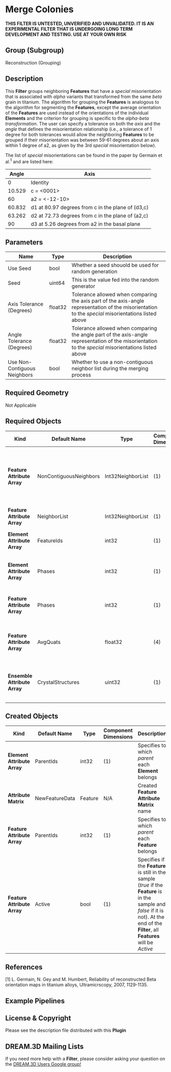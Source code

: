 # Merge Colonies

**THIS FILTER IS UNTESTED, UNVERIFIED AND UNVALIDATED. IT IS AN EXPERIMENTAL FILTER THAT IS UNDERGOING LONG TERM DEVELOPMENT
AND TESTING. USE AT YOUR OWN RISK**

## Group (Subgroup) ##

Reconstruction (Grouping)

## Description ##

This **Filter** groups neighboring **Features** that have a *special* misorientation that is associated with *alpha* variants that transformed from the same *beta* grain in titanium.  The algorithm for grouping the **Features** is analogous to the algorithm for segmenting the **Features**, except the average orientation of the **Features** are used instead of the orientations of the individual **Elements** and the criterion for grouping is specific to the *alpha-beta transformation*.  The user can specify a tolerance on both the *axis* and the *angle* that defines the misorientation relationship (i.e., a tolerance of 1 degree for both tolerances would allow the neighboring **Features** to be grouped if their misorientation was between 59-61 degrees about an axis within 1 degree of a2, as given by the 3rd *special* misorientation below).

The list of *special* misorientations can be found in the paper by Germain et al.<sup>1</sup> and are listed here:

| Angle | Axis |
|------|------|
| 0 | Identity |
| 10.529 | c = <0001> |
| 60 | a2 = <-12-10> |
| 60.832 | d1 at 80.97 degrees from c in the plane of (d3,c) |
| 63.262 | d2 at 72.73 degrees from c in the plane of (a2,c) |
| 90 | d3 at 5.26 degrees from a2 in the basal plane |

## Parameters ##

| Name | Type | Description |
|------|------| ----------- |
| Use Seed | bool | Whether a seed shouold be used for random generation |
| Seed | uint64 | This is the value fed into the random generator |
| Axis Tolerance (Degrees) | float32 | Tolerance allowed when comparing the axis part of the axis-angle representation of the misorientation to the *special* misorientations listed above |
| Angle Tolerance (Degrees) | float32 | Tolerance allowed when comparing the angle part of the axis-angle representation of the misorientation to the *special* misorientations listed above |
| Use Non-Contiguous Neighbors | bool | Whether to use a non-contiguous neighbor list during the merging process |

## Required Geometry ##

Not Applicable

## Required Objects ##

| Kind | Default Name | Type | Component Dimensions | Description |
|------|--------------|------|----------------------|-------------|
| **Feature Attribute Array** | NonContiguousNeighbors | Int32NeighborList | (1) | List of non-contiguous neighbors for each **Feature**. Only needed if *Use Non-Contiguous Neighbors* is checked |
| **Feature Attribute Array** | NeighborList | Int32NeighborList | (1) | List of neighbors for each **Feature** |
| **Element Attribute Array** | FeatureIds | int32 | (1) | Specifies to which **Feature** each **Element** belongs |
| **Element Attribute Array** | Phases | int32 | (1) | Specifies to which **Ensemble** each **Element** belongs |
| **Feature Attribute Array** | Phases | int32 | (1) | Specifies to which **Ensemble** each **Feature** belongs |
| **Feature Attribute Array** | AvgQuats | float32 | (4) | Specifies the average orientation of the **Feature** in quaternion representation |
| **Ensemble Attribute Array** | CrystalStructures | uint32 | (1) | Enumeration representing the crystal structure for each **Ensemble** |

## Created Objects ##

| Kind | Default Name | Type | Component Dimensions | Description |
|------|--------------|------|----------------------|-------------|
| **Element Attribute Array** | ParentIds | int32 | (1) | Specifies to which *parent* each **Element** belongs |
| **Attribute Matrix** | NewFeatureData | Feature | N/A | Created **Feature Attribute Matrix** name |
| **Feature Attribute Array** | ParentIds | int32 | (1) | Specifies to which *parent* each **Feature** belongs |
| **Feature Attribute Array** | Active | bool | (1) | Specifies if the **Feature** is still in the sample (*true* if the **Feature** is in the sample and *false* if it is not). At the end of the **Filter**, all **Features** will be *Active* |

## References ##

[1] L. Germain, N. Gey and M. Humbert, Reliability of reconstructed Beta orientation maps in titanium alloys, Ultramicrscopy, 2007, 1129-1135.

## Example Pipelines ##

## License & Copyright ##

Please see the description file distributed with this **Plugin**

## DREAM.3D Mailing Lists ##

If you need more help with a **Filter**, please consider asking your question on the [DREAM.3D Users Google group!](https://groups.google.com/forum/?hl=en#!forum/dream3d-users)
